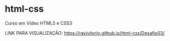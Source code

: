 # html-css
Curso em Vídeo HTML5 e CSS3

LINK PARA VISUALIZAÇÃO: https://ravivitorio.github.io/html-css/Desafio03/
